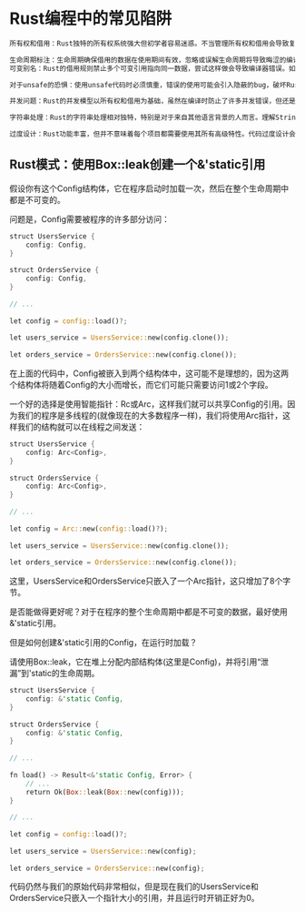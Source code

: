 # Rust编程中的常见陷阱

```sh
所有权和借用：Rust独特的所有权系统强大但初学者容易迷惑。不当管理所有权和借用会导致复杂的编译错误。记住，在Rust中，每个值有唯一的所有者，正确处理所有权转移至关重要。

生命周期标注：生命周期确保借用的数据在使用期间有效，忽略或误解生命周期将导致晦涩的编译错误。需投入时间理解并正确使用生命周期。
可变别名：Rust的借用规则禁止多个可变引用指向同一数据，尝试这样做会导致编译器错误。如果你习惯了其他语言允许这种操作，这可能会让你措手不及。

对于unsafe的恐惧：使用unsafe代码时必须慎重，错误的使用可能会引入隐蔽的bug，破坏Rust的安全保障。每次考虑使用unsafe时，都应该三思是否有更安全的替代方案。

并发问题：Rust的并发模型以所有权和借用为基础，虽然在编译时防止了许多并发错误，但还是需要谨慎处理线程间的数据共享。忘记同步对共享数据的访问会导致数据竞争和漫长的调试过程。

字符串处理：Rust的字符串处理相对独特，特别是对于来自其他语言背景的人而言。理解String和&str间的差异，掌握字符串的所有权和借用，以及UTF-8编码相关的挑战都是必需的。

过度设计：Rust功能丰富，但并不意味着每个项目都需要使用其所有高级特性。代码过度设计会使得代码更难理解和维护。保持简单，根据具体情况使用合适的功能，避免过度展示你的Rust技能。
```


## Rust模式：使用Box::leak创建一个&'static引用

假设你有这个Config结构体，它在程序启动时加载一次，然后在整个生命周期中都是不可变的。

问题是，Config需要被程序的许多部分访问：

```rust
struct UsersService {  
    config: Config,  
}  
  
struct OrdersService {  
    config: Config,  
}  
  
// ...  
  
let config = config::load()?;  
  
let users_service = UsersService::new(config.clone());  
  
let orders_service = OrdersService::new(config.clone());
```

  

在上面的代码中，Config被嵌入到两个结构体中，这可能不是理想的，因为这两个结构体将随着Config的大小而增长，而它们可能只需要访问1或2个字段。

一个好的选择是使用智能指针：Rc或Arc，这样我们就可以共享Config的引用。因为我们的程序是多线程的(就像现在的大多数程序一样)，我们将使用Arc指针，这样我们的结构就可以在线程之间发送：

```rust
struct UsersService {  
    config: Arc<Config>,  
}  
  
struct OrdersService {  
    config: Arc<Config>,  
}  
  
// ...  
  
let config = Arc::new(config::load()?);  
  
let users_service = UsersService::new(config.clone());  
  
let orders_service = OrdersService::new(config.clone());

```

  

这里，UsersService和OrdersService只嵌入了一个Arc指针，这只增加了8个字节。

是否能做得更好呢？对于在程序的整个生命周期中都是不可变的数据，最好使用&'static引用。

但是如何创建&'static引用的Config，在运行时加载？

请使用Box::leak，它在堆上分配内部结构体(这里是Config)，并将引用“泄漏”到'static的生命周期。

  

```rust
struct UsersService {  
    config: &'static Config,  
}  
  
struct OrdersService {  
    config: &'static Config,  
}  
  
// ...  
  
fn load() -> Result<&'static Config, Error> {  
    // ...  
    return Ok(Box::leak(Box::new(config)));  
}  
  
// ...  
  
let config = config::load()?;  
  
let users_service = UsersService::new(config);  
  
let orders_service = OrdersService::new(config);
```

代码仍然与我们的原始代码非常相似，但是现在我们的UsersService和OrdersService只嵌入一个指针大小的引用，并且运行时开销正好为0。